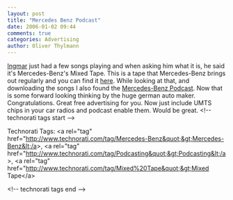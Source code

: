 ```yaml
---
layout: post
title: "Mercedes Benz Podcast"
date: 2006-01-02 09:44
comments: true
categories: Advertising
author: Oliver Thylmann
---
```






[Ingmar](http://bornholz.typepad.com/) just had a few songs playing and when asking him what it is, he said it's Mercedes-Benz's Mixed Tape. This is a tape that Mercedes-Benz brings out regularly and you can find it [here](http://www.mercedes-benz.de/content/germany/mpc/mpc_germany_website/de/home_mpc/passenger_cars/home/passenger_cars_world/entertainment/mixedtape.html). While looking at that, and downloading the songs I also found the [Mercedes-Benz Podcast](http://www.mercedes-benz.com/content/mbcom/international/international_website/de/com/international_home/home/passion/entertainment/mercedes_benz_podcast.html). Now that is some forward looking thinking by the huge german auto maker. Congratulations. Great free advertising for you. Now just include UMTS chips in your car radios and podcast enable them. Would be great.
&lt;!-- technorati tags start --&gt;

Technorati Tags: &lt;a rel=&quot;tag&quot; href=&quot;http://www.technorati.com/tag/Mercedes-Benz&quot;&gt;Mercedes-Benz&lt;/a&gt;, &lt;a rel=&quot;tag&quot; href=&quot;http://www.technorati.com/tag/Podcasting&quot;&gt;Podcasting&lt;/a&gt;, &lt;a rel=&quot;tag&quot; href=&quot;http://www.technorati.com/tag/Mixed%20Tape&quot;&gt;Mixed Tape&lt;/a&gt;

&lt;!-- technorati tags end --&gt;


